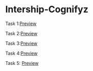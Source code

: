 ﻿# Intership-Cognifyz
 Task 1:[Preview](https://www.linkedin.com/feed/update/urn:li:activity:7203831414239186944/?lipi=urn%3Ali%3Apage%3Ad_flagship3_messaging_conversation_detail%3B4HARhsPwSHO6bA%2BWtwiMtA%3D%3D) 
 
 Task 2:[Preview](https://www.linkedin.com/posts/kundan-rathore-b5261b268_internship-fullstackdevelopment-webdevelopment-activity-7203833018837291008-Kfiq?utm_source=share&utm_medium=member_desktop)
 
 Task 3:[Preview](https://www.linkedin.com/posts/kundan-rathore-b5261b268_internship-fullstackdevelopment-webdevelopment-activity-7203834486516506624-WJor?utm_source=share&utm_medium=member_desktop)
 
 Task 4:[Preview](https://www.linkedin.com/posts/kundan-rathore-b5261b268_cognifyztech-databaseintegration-userauthentication-activity-7206033210407866461-ZcI7?utm_source=share&utm_medium=member_desktop)
 
Task 5: [Preview](https://www.linkedin.com/posts/kundan-rathore-b5261b268_cognifyztech-fullstackinternship-apiintegration-activity-7206031571894636544-NDzU?utm_source=share&utm_medium=member_desktop)
